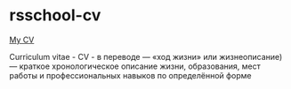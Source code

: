 # rsschool-cv
[My CV](https://avataromvatar.github.io/rsschool-cv/)
  
Curriculum vitae - CV - в переводе — «ход жизни» или жизнеописание) — краткое хронологическое описание жизни, образования, мест работы и профессиональных навыков по определённой форме
